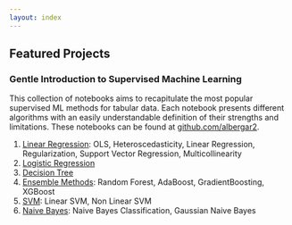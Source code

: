 ```yaml
---
layout: index
---
```


## Featured Projects

### Gentle Introduction to Supervised Machine Learning
This collection of notebooks aims to recapitulate the most popular supervised ML methods for tabular data. Each notebook presents different algorithms with an easily understandable definition of their strengths and limitations. These notebooks can be found at [github.com/albergar2](https://github.com/albergar2/data_science_material/tree/master/ML/supervised). 

1.  [Linear Regression](./projects/intro-ml/01-linear_regression.html): OLS, Heteroscedasticity, Linear Regression, Regularization, Support Vector Regression, Multicollinearity
1.  [Logistic Regression](./projects/intro-ml/02-logistic_regression.html)
1.  [Decision Tree](./projects/intro-ml/03-decision_tree.html)
1.  [Ensemble Methods](./projects/intro-ml/04-ensemble_methods.html): Random Forest, AdaBoost, GradientBoosting, XGBoost
1.  [SVM](./projects/intro-ml/05-svm.html): Linear SVM, Non Linear SVM
1.  [Naive Bayes](./projects/intro-ml/06-naive_bayes.html): Naive Bayes Classification, Gaussian Naive Bayes


<!-- [Show more](./projects.html) -->

